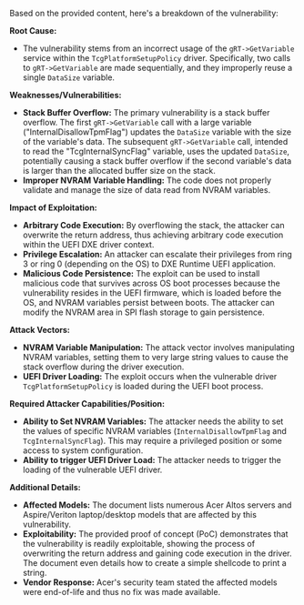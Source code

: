 Based on the provided content, here's a breakdown of the vulnerability:

**Root Cause:**

- The vulnerability stems from an incorrect usage of the `gRT->GetVariable` service within the `TcgPlatformSetupPolicy` driver. Specifically, two calls to `gRT->GetVariable` are made sequentially, and they improperly reuse a single `DataSize` variable.

**Weaknesses/Vulnerabilities:**

- **Stack Buffer Overflow:** The primary vulnerability is a stack buffer overflow. The first `gRT->GetVariable` call with a large variable ("InternalDisallowTpmFlag") updates the `DataSize` variable with the size of the variable's data. The subsequent `gRT->GetVariable` call, intended to read the "TcgInternalSyncFlag" variable, uses the updated `DataSize`, potentially causing a stack buffer overflow if the second variable's data is larger than the allocated buffer size on the stack.
- **Improper NVRAM Variable Handling:** The code does not properly validate and manage the size of data read from NVRAM variables.

**Impact of Exploitation:**

- **Arbitrary Code Execution:** By overflowing the stack, the attacker can overwrite the return address, thus achieving arbitrary code execution within the UEFI DXE driver context.
- **Privilege Escalation:** An attacker can escalate their privileges from ring 3 or ring 0 (depending on the OS) to DXE Runtime UEFI application.
- **Malicious Code Persistence:** The exploit can be used to install malicious code that survives across OS boot processes because the vulnerability resides in the UEFI firmware, which is loaded before the OS, and NVRAM variables persist between boots. The attacker can modify the NVRAM area in SPI flash storage to gain persistence.

**Attack Vectors:**

- **NVRAM Variable Manipulation:** The attack vector involves manipulating NVRAM variables, setting them to very large string values to cause the stack overflow during the driver execution.
- **UEFI Driver Loading:** The exploit occurs when the vulnerable driver `TcgPlatformSetupPolicy` is loaded during the UEFI boot process.

**Required Attacker Capabilities/Position:**

- **Ability to Set NVRAM Variables:** The attacker needs the ability to set the values of specific NVRAM variables (`InternalDisallowTpmFlag` and `TcgInternalSyncFlag`). This may require a privileged position or some access to system configuration.
- **Ability to trigger UEFI Driver Load:** The attacker needs to trigger the loading of the vulnerable UEFI driver.

**Additional Details:**

- **Affected Models:** The document lists numerous Acer Altos servers and Aspire/Veriton laptop/desktop models that are affected by this vulnerability.
- **Exploitability:** The provided proof of concept (PoC) demonstrates that the vulnerability is readily exploitable, showing the process of overwriting the return address and gaining code execution in the driver. The document even details how to create a simple shellcode to print a string.
- **Vendor Response:** Acer's security team stated the affected models were end-of-life and thus no fix was made available.